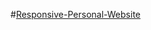 #<a href="https://ji-silver.github.io/Responsive-Personal-Website/">Responsive-Personal-Website</a>
